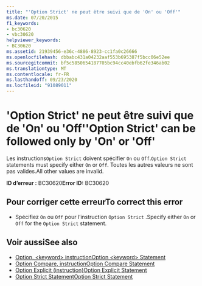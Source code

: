 ```yaml
---
title: "'Option Strict' ne peut être suivi que de 'On' ou 'Off'"
ms.date: 07/20/2015
f1_keywords:
- bc30620
- vbc30620
helpviewer_keywords:
- BC30620
ms.assetid: 21939456-e36c-4886-8923-cc1fa0c26666
ms.openlocfilehash: dbbabc431a04232aaf553b695387f5bcc06e52ee
ms.sourcegitcommit: bf5c5850654187705bc94cc40ebfb62fe346ab02
ms.translationtype: MT
ms.contentlocale: fr-FR
ms.lasthandoff: 09/23/2020
ms.locfileid: "91089011"
---
```

# <a name="option-strict-can-be-followed-only-by-on-or-off"></a><span data-ttu-id="bc714-102">'Option Strict' ne peut être suivi que de 'On' ou 'Off'</span><span class="sxs-lookup"><span data-stu-id="bc714-102">'Option Strict' can be followed only by 'On' or 'Off'</span></span>

<span data-ttu-id="bc714-103">Les instructions`Option Strict` doivent spécifier `On` ou `Off`.</span><span class="sxs-lookup"><span data-stu-id="bc714-103">`Option Strict` statements must specify either `On` or `Off`.</span></span> <span data-ttu-id="bc714-104">Toutes les autres valeurs ne sont pas valides.</span><span class="sxs-lookup"><span data-stu-id="bc714-104">All other values are invalid.</span></span>  
  
 <span data-ttu-id="bc714-105">**ID d’erreur :** BC30620</span><span class="sxs-lookup"><span data-stu-id="bc714-105">**Error ID:** BC30620</span></span>  
  
## <a name="to-correct-this-error"></a><span data-ttu-id="bc714-106">Pour corriger cette erreur</span><span class="sxs-lookup"><span data-stu-id="bc714-106">To correct this error</span></span>  
  
- <span data-ttu-id="bc714-107">Spécifiez `On` ou `Off` pour l’instruction `Option Strict` .</span><span class="sxs-lookup"><span data-stu-id="bc714-107">Specify either `On` or `Off` for the `Option Strict` statement.</span></span>  
  
## <a name="see-also"></a><span data-ttu-id="bc714-108">Voir aussi</span><span class="sxs-lookup"><span data-stu-id="bc714-108">See also</span></span>

- [<span data-ttu-id="bc714-109">Option, \<keyword> instruction</span><span class="sxs-lookup"><span data-stu-id="bc714-109">Option \<keyword> Statement</span></span>](../language-reference/statements/option-keyword-statement.md)
- [<span data-ttu-id="bc714-110">Option Compare, instruction</span><span class="sxs-lookup"><span data-stu-id="bc714-110">Option Compare Statement</span></span>](../language-reference/statements/option-compare-statement.md)
- [<span data-ttu-id="bc714-111">Option Explicit (instruction)</span><span class="sxs-lookup"><span data-stu-id="bc714-111">Option Explicit Statement</span></span>](../language-reference/statements/option-explicit-statement.md)
- [<span data-ttu-id="bc714-112">Option Strict Statement</span><span class="sxs-lookup"><span data-stu-id="bc714-112">Option Strict Statement</span></span>](../language-reference/statements/option-strict-statement.md)
